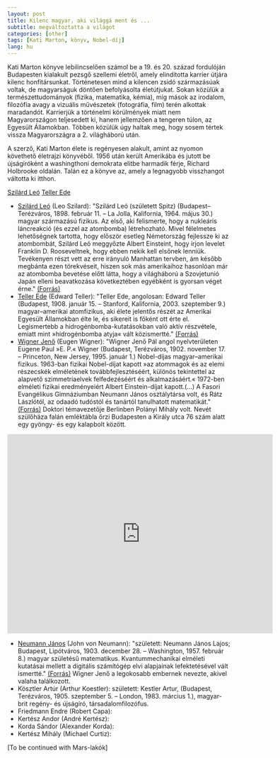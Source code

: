 ```yaml
---
layout: post
title: Kilenc ​magyar, aki világgá ment és ...
subtitle: megváltoztatta a világot
categories: [other]
tags: [Kati Marton, könyv, Nobel-díj]
lang: hu
---
```


Kati Marton könyve lebilincselően számol be a 19. és 20. század fordulóján Budapesten kialakult pezsgő szellemi életről, amely elindította karrier útjára kilenc honfitársunkat. Történetesen mind a kilencen zsidó származásúak voltak, de magyarságuk döntően befolyásolta életútjukat. Sokan közülük a természettudományok (fizika, matematika, kémia), míg mások az irodalom, filozófia avagy a vizuális művészetek (fotográfia, film) terén alkottak maradandót. Karrierjük a történelmi körülmények miatt nem Magyarországon teljesedett ki, hanem jellemzően a tengeren túlon, az Egyesült Államokban. Többen közülük úgy haltak meg, hogy sosem tértek vissza Magyarországra a 2. világháború után. 

A szerző, Kati Marton élete is regényesen alakult, amint az nyomon követhető életrajzi könyvéből. 1956 után került Amerikába és jutott be újságíróként a washingthoni demokrata elitbe harmadik férje, Richard Holbrooke oldalán. Talán ez a könyve az, amely a legnagyobb visszhangot váltotta ki itthon. 

[Szilárd Leó](https://upload.wikimedia.org/wikipedia/commons/thumb/1/1a/Leo_Szilard.jpg/225px-Leo_Szilard.jpg) [Teller Ede](https://upload.wikimedia.org/wikipedia/commons/thumb/e/ef/EdwardTeller1958_fewer_smudges.jpg/200px-EdwardTeller1958_fewer_smudges.jpg)

- [Szilárd Leó](https://upload.wikimedia.org/wikipedia/commons/thumb/1/1a/Leo_Szilard.jpg/225px-Leo_Szilard.jpg) (Leo Szilard): "Szilárd Leó (született Spitz) (Budapest–Terézváros, 1898. február 11. – La Jolla, Kalifornia, 1964. május 30.) magyar származású fizikus. Az első, aki felismerte, hogy a nukleáris láncreakció (és ezzel az atombomba) létrehozható. Mivel félelmetes lehetőségnek tartotta, hogy először esetleg Németország fejlessze ki az atombombát, Szilárd Leó meggyőzte Albert Einsteint, hogy írjon levelet Franklin D. Rooseveltnek, hogy ebben nekik kell elsőnek lenniük. Tevékenyen részt vett az erre irányuló Manhattan tervben, ám később megbánta ezen törekvéseit, hiszen sok más amerikaihoz hasonlóan már az atombomba bevetése előtt látta, hogy a világháború a Szovjetunió Japán elleni beavatkozása következtében egyébként is gyorsan véget érne." [(Forrás)](https://hu.wikipedia.org/wiki/Szil%C3%A1rd_Le%C3%B3)  
- [Teller Ede](https://upload.wikimedia.org/wikipedia/commons/thumb/e/ef/EdwardTeller1958_fewer_smudges.jpg/200px-EdwardTeller1958_fewer_smudges.jpg) (Edward Teller): "Teller Ede, angolosan: Edward Teller (Budapest, 1908. január 15. – Stanford, Kalifornia, 2003. szeptember 9.) magyar–amerikai atomfizikus, aki élete jelentős részét az Amerikai Egyesült Államokban élte le, és sikereit is főként ott érte el. Legismertebb a hidrogénbomba-kutatásokban való aktív részvétele, emiatt mint &raquo;hidrogénbomba atyja&laquo; vált közismertté." [(Forrás)](https://hu.wikipedia.org/wiki/Teller_Ede)
- [Wigner Jenő](https://upload.wikimedia.org/wikipedia/commons/thumb/e/ef/Wigner.jpg/180px-Wigner.jpg) (Eugen Wigner): "Wigner Jenő Pál angol nyelvterületen Eugene Paul &raquo;E. P.&laquo; Wigner (Budapest, Terézváros, 1902. november 17. – Princeton, New Jersey, 1995. január 1.) Nobel-díjas magyar–amerikai fizikus. 1963-ban fizikai Nobel-díjat kapott &raquo;az atommagok és az elemi részecskék elméletének továbbfejlesztéséért, különös tekintettel az alapvető szimmetriaelvek felfedezéséért és alkalmazásáért.&laquo; 1972-ben elméleti fizikai eredményeiért Albert Einstein-díjat kapott.(...) A Fasori Evangélikus Gimnáziumban Neumann János osztálytársa volt, és Rátz Lászlótól, az odaadó tudóstól és tanártól tanulhatott matematikát." [(Forrás)](https://hu.wikipedia.org/wiki/Wigner_Jen%C5%91) Doktori témavezetője Berlinben Polányi Mihály volt. Nevét szülőháza falán emléktábla őrzi Budapesten a Király utca 76 szám alatt egy gyöngy- és egy kalapbolt között.
<iframe class="center-block" src="https://www.google.com/maps/embed?pb=!4v1566829820792!6m8!1m7!1sKLS3zcsywYX1p7N0iZrOeg!2m2!1d47.5041164355684!2d19.06699968017394!3f320.97189369867186!4f-2.3495126696575284!5f1.7701773502866316" width="600" height="450" frameborder="0" style="border:0;" allowfullscreen=""></iframe>

- [Neumann János](https://upload.wikimedia.org/wikipedia/commons/thumb/d/d6/JohnvonNeumann-LosAlamos.jpg/250px-JohnvonNeumann-LosAlamos.jpg) (John von Neumann): "született: Neumann János Lajos; Budapest, Lipótváros, 1903. december 28. – Washington, 1957. február 8.) magyar születésű matematikus. Kvantummechanikai elméleti kutatásai mellett a digitális számítógép elvi alapjainak lefektetésével vált ismertté." [(Forrás)](https://hu.wikipedia.org/wiki/Neumann_J%C3%A1nos) Wigner Jenő a legokosabb embernek nevezte, akivel valaha találkozott.  
- Kösztler Artúr (Arthur Koestler): született: Kestler Artur, (Budapest, Terézváros, 1905. szeptember 5. – London, 1983. március 1.), magyar-brit regény- és újságíró, társadalomfilozófus.
- Friedmann Endre (Robert Capa): 
- Kertész Andor (André Kertész): 
- Korda Sándor (Alexander Korda): 
- Kertész Mihály (Michael Curtiz):

[To be continued with Mars-lakók]
